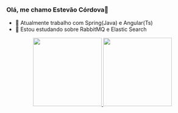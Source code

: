 ### Olá, me chamo Estevão Córdova👋


- 🔭 Atualmente trabalho com Spring(Java) e Angular(Ts)
- 🌱 Estou estudando sobre RabbitMQ e Elastic Search

<div align="center">
  <a href="https://github.com/estevao97i">
  <img height="180em" src="https://github-readme-stats.vercel.app/api?username=estevao97i&show_icons=true&theme=dracula&include_all_commits=true&count_private=true"/>
  <img height="180em" src="https://github-readme-stats.vercel.app/api/top-langs/?username=estevao97i&layout=compact&langs_count=7&theme=dracula"/>
</div>
